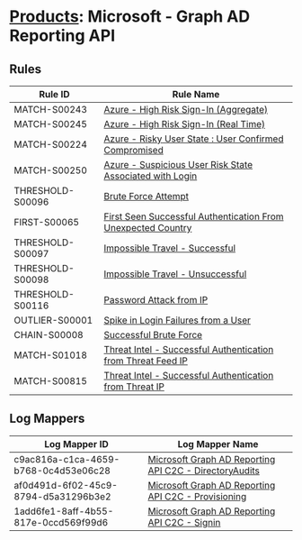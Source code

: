 # [Products](README.md): Microsoft - Graph AD Reporting API

## Rules

|Rule ID|Rule Name|
|----|----|
|MATCH-S00243|[Azure - High Risk Sign-In (Aggregate)](../rules/MATCH-S00243.md)|
|MATCH-S00245|[Azure - High Risk Sign-In (Real Time)](../rules/MATCH-S00245.md)|
|MATCH-S00224|[Azure - Risky User State : User Confirmed Compromised](../rules/MATCH-S00224.md)|
|MATCH-S00250|[Azure - Suspicious User Risk State Associated with Login](../rules/MATCH-S00250.md)|
|THRESHOLD-S00096|[Brute Force Attempt](../rules/THRESHOLD-S00096.md)|
|FIRST-S00065|[First Seen Successful Authentication From Unexpected Country](../rules/FIRST-S00065.md)|
|THRESHOLD-S00097|[Impossible Travel - Successful](../rules/THRESHOLD-S00097.md)|
|THRESHOLD-S00098|[Impossible Travel - Unsuccessful](../rules/THRESHOLD-S00098.md)|
|THRESHOLD-S00116|[Password Attack from IP](../rules/THRESHOLD-S00116.md)|
|OUTLIER-S00001|[Spike in Login Failures from a User](../rules/OUTLIER-S00001.md)|
|CHAIN-S00008|[Successful Brute Force](../rules/CHAIN-S00008.md)|
|MATCH-S01018|[Threat Intel - Successful Authentication from Threat Feed IP](../rules/MATCH-S01018.md)|
|MATCH-S00815|[Threat Intel - Successful Authentication from Threat IP](../rules/MATCH-S00815.md)|


## Log Mappers

|Log Mapper ID|Log Mapper Name|
|----|----|
|c9ac816a-c1ca-4659-b768-0c4d53e06c28|[Microsoft Graph AD Reporting API C2C - DirectoryAudits](../mappings/c9ac816a-c1ca-4659-b768-0c4d53e06c28.md)|
|af0d491d-6f02-45c9-8794-d5a31296b3e2|[Microsoft Graph AD Reporting API C2C - Provisioning](../mappings/af0d491d-6f02-45c9-8794-d5a31296b3e2.md)|
|1add6fe1-8aff-4b55-817e-0ccd569f99d6|[Microsoft Graph AD Reporting API C2C - Signin](../mappings/1add6fe1-8aff-4b55-817e-0ccd569f99d6.md)|


